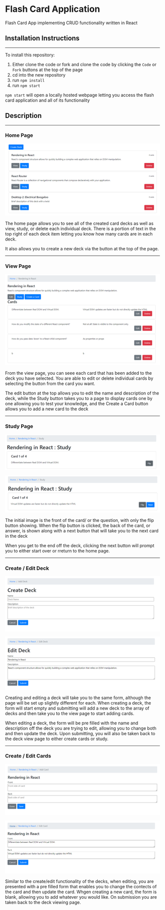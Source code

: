 <h1>Flash Card Application</h1>

Flash Card App implementing CRUD functionality written in React

<h2>Installation Instructions</h2>

---

To install this repository:
1. Either clone the code or fork and clone the code by clicking the `Code` or `Fork` buttons at the top of the page
2. cd into the new repository
3. run `npm install`
4. run `npm start`

`npm start` will open a locally hosted webpage letting you access the flash card application and all of its functionality



<h2>Description</h2>

---

<h3> Home Page </h3>

![Home Page Image](/src/Images/home-page.PNG)

The home page allows you to see all of the created card decks as well as view, study, or delete each individual deck. There is a portion of text in the top right of each deck item letting 
you know how many cards are in each deck.

It also allows you to create a new deck via the button at the top of the page.

---

<h3> View Page </h3>

![View Page Image](/src/Images/view-page.PNG)

From the view page, you can seee each card that has been added to the deck you have selected. You are able to edit or delete individual cards by selecting the button from the card you want.

The edit button at the top allows you to edit the name and description of the deck, while the Study button takes you to a page to display cards one by one allowing you to test your knowledge, and the Create a Card button allows you to add a new card to the deck

---

<h3> Study Page </h3>

![Front of Card](/src/Images/front-study.PNG)

![Back of Card](/src/Images/back-study.PNG)

The initial image is the front of the card/ or the question, with only the flip button showing. When the flip button is clicked, the back of the card, or answer, is shown along with a next button that will take you to the next card in the deck

 When you get to the end off the deck, clicking the next button will prompt you to either start over or rreturn to the home page.

 ---

 <h3> Create / Edit Deck </h3>

 ![Create Deck](/src/Images/create-deck.PNG)

 ![Edit Deck](/src/Images/edit-deck.PNG)

 Creating and editing a deck will take you to the same form, although the page will be set up slightly different for each. When creating a deck, the form will start empty and submitting will add a new deck to the array of decks and then take you to the view page to start adding cards.

  When editing a deck, the form will be pre filled with the name and description off the deck you are trying to edit, allowing you to change both and then update the deck. Upon submitting, you will also be taken back to the deck view page to either create cards or study. 

  ---

  <h3> Create / Edit Cards </h3>

 ![Create Card](/src/Images/create-card.PNG)

 ![Edit Card](/src/Images/edit-card.PNG)

 Similar to the create/edit functionality of the decks, when editing, you are presented with a pre filled form that enables you to change the contects of the card and then update the card. Whgen creating a new card, the form is blank, allowing you to add whatever you would like. On submission you are taken back to the deck viewing page. 